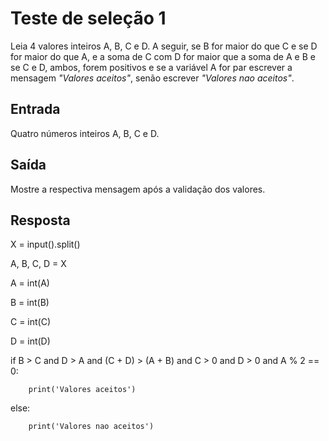 # Teste de seleção 1

Leia 4 valores inteiros A, B, C e D. A seguir, se B for maior do que C e se D for maior do que A, e a soma de C com D for maior que a soma de A e B e se C e D, ambos, forem positivos e se a variável A for par escrever a mensagem *"Valores aceitos"*, senão escrever *"Valores nao aceitos"*.

## Entrada 

Quatro números inteiros A, B, C e D.

## Saída

Mostre a respectiva mensagem após a validação dos valores.

## Resposta

X = input().split()

A, B, C, D = X

A = int(A)

B = int(B)

C = int(C)

D = int(D)

if B > C and D > A and (C + D) > (A + B) and C > 0 and D > 0 and A % 2 == 0:

        print('Valores aceitos')

else:

        print('Valores nao aceitos')